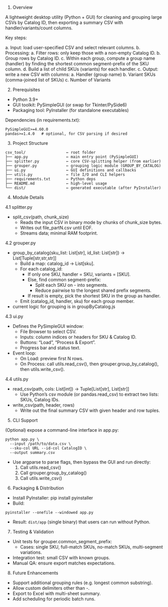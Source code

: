 1. Overview

A lightweight desktop utility (Python + GUI) for cleaning and grouping large CSVs by Catalog ID, then exporting a summary CSV with handler/variants/count columns.

Key steps:

a. Input: load user-specified CSV and select relevant columns.
b. Processing:
    a. Filter rows: only keep those with a non-empty Catalog ID.
    b. Group rows by Catalog ID.
    c. Within each group, compute a group name (handler) by finding the shortest common segment-prefix of the SKU column.
    d. Build a list of child SKUs (variants) for each handler.
c. Output: write a new CSV with columns:
    a. Handler (group name)
    b. Variant SKUs (comma-joined list of SKUs)
    c. Number of Variants

2. Prerequisites
- Python 3.9+
- GUI toolkit: PySimpleGUI (or swap for Tkinter/PySide6)
- Packaging tool: PyInstaller (for standalone executables)

Dependencies (in requirements.txt):
```
PySimpleGUI>=4.60.0
pandas>=1.4.0   # optional, for CSV parsing if desired
```

3. Project Structure
```
csv_tool/                  ← root folder
├── app.py                 ← main entry point (PySimpleGUI)
├── splitter.py            ← core CSV-splitting helper (from earlier)
├── grouper.py             ← grouping logic module (GROUP_BY_CATALOG)
├── ui.py                  ← GUI definitions and callbacks
├── utils.py               ← file I/O and CLI helpers
├── requirements.txt       ← Python deps
├── README.md              ← high-level usage
└── dist/                  ← generated executable (after PyInstaller)
```

4. Module Details

4.1 splitter.py
- split_csv(path, chunk_size)
    - Reads the input CSV in binary mode by chunks of chunk_size bytes.
    - Writes out file_partN.csv until EOF.
    - Streams data; minimal RAM footprint.

4.2 grouper.py
- group_by_catalog(sku_list: List[str], id_list: List[str]) -> List[Tuple[str,str,str]]
    - Build a map: catalog_id → List[sku].
    - For each catalog_id:
        - If only one SKU, handler = SKU, variants = [SKU].
        - Else, find common segment-prefix:
            - Split each SKU on - into segments.
            - Reduce pairwise to the longest shared prefix segments.
        - If result is empty, pick the shortest SKU in the group as handler.
    - Emit (catalog_id, handler, sku) for each group member.
- current logic for grouping is in groupByCatalog.js

4.3 ui.py
- Defines the PySimpleGUI window:
    - File Browser to select CSV.
    - Inputs: column indices or headers for SKU & Catalog ID.
    - Buttons: “Load”, “Process & Export”.
    - Progress bar and status text.
- Event loop:
    - On Load: preview first N rows.
    - On Process: call utils.read_csv(), then grouper.group_by_catalog(), then utils.write_csv().

4.4 utils.py
- read_csv(path, cols: List[int]) -> Tuple[List[str], List[str]]
    - Use Python’s csv module (or pandas.read_csv) to extract two lists: SKUs, Catalog IDs.
- write_csv(path, header, rows)
    - Write out the final summary CSV with given header and row tuples.

5. CLI Support

(Optional) expose a command-line interface in app.py:
```
python app.py \
  --input /path/to/data.csv \
  --sku-col URL --id-col CatalogID \
  --output summary.csv
```

- Use argparse to parse flags, then bypass the GUI and run directly:
  1. Call utils.read_csv()
  2. Call grouper.group_by_catalog()
  3. Call utils.write_csv()

6. Packaging & Distribution
- Install PyInstaller: pip install pyinstaller
- Build:
```
pyinstaller --onefile --windowed app.py
```
- Result: `dist/app` (single binary) that users can run without Python.

7. Testing & Validation
- Unit tests for grouper.common_segment_prefix:
    - Cases: single SKU, full-match SKUs, no-match SKUs, multi-segment variations.
- Integration test: small CSV with known groups.
- Manual QA: ensure export matches expectations.

8. Future Enhancements
- Support additional grouping rules (e.g. longest common substring).
- Allow custom delimiters other than -.
- Export to Excel with multi-sheet summary.
- Add scheduling for periodic batch runs.
